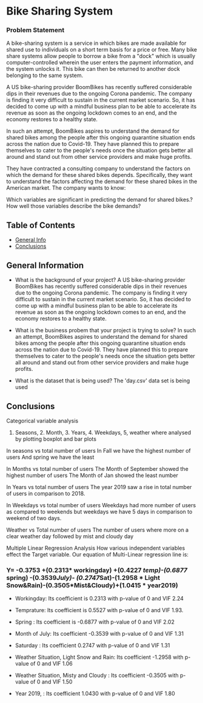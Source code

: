 # Bike Sharing System
### Problem Statement
A bike-sharing system is a service in which bikes are made available for shared use to individuals on a short term basis for a price or free. Many bike share systems allow people to borrow a bike from a "dock" which is usually computer-controlled wherein the user enters the payment information, and the system unlocks it. This bike can then be returned to another dock belonging to the same system.


A US bike-sharing provider BoomBikes has recently suffered considerable dips in their revenues due to the ongoing Corona pandemic. The company is finding it very difficult to sustain in the current market scenario. So, it has decided to come up with a mindful business plan to be able to accelerate its revenue as soon as the ongoing lockdown comes to an end, and the economy restores to a healthy state. 


In such an attempt, BoomBikes aspires to understand the demand for shared bikes among the people after this ongoing quarantine situation ends across the nation due to Covid-19. They have planned this to prepare themselves to cater to the people's needs once the situation gets better all around and stand out from other service providers and make huge profits.


They have contracted a consulting company to understand the factors on which the demand for these shared bikes depends. Specifically, they want to understand the factors affecting the demand for these shared bikes in the American market. The company wants to know:

Which variables are significant in predicting the demand for shared bikes.?
How well those variables describe the bike demands?




## Table of Contents
* [General Info](#general-information)
* [Conclusions](#conclusions)


## General Information
- What is the background of your project?
A US bike-sharing provider BoomBikes has recently suffered considerable dips in their revenues due to the ongoing Corona pandemic. The company is finding it very difficult to sustain in the current market scenario. So, it has decided to come up with a mindful business plan to be able to accelerate its revenue as soon as the ongoing lockdown comes to an end, and the economy restores to a healthy state. 
- What is the business probem that your project is trying to solve?
In such an attempt, BoomBikes aspires to understand the demand for shared bikes among the people after this ongoing quarantine situation ends across the nation due to Covid-19. They have planned this to prepare themselves to cater to the people's needs once the situation gets better all around and stand out from other service providers and make huge profits.

- What is the dataset that is being used?
The 'day.csv' data set is being used

## Conclusions

Categorical variable analysis
1. Seasons, 2. Month, 3. Years, 4. Weekdays, 5, weather where analysed by plotting boxplot and bar plots

In seasons vs total number of users
In Fall we have the highest number of users
And spring we have the least

In Months vs total number of users
The Month of September showed the highest number of users 
The Month of Jan showed the least number

In Years vs total number of users
The year 2019 saw a rise in total number of users in comparison to 2018.

In Weekdays vs total number of users
Weekdays had more number of users as compared to weekends but weekdays we have 5 days in comparison to weekend of two days.

Weather vs Total number of users
The number of users where more on a clear weather day followed by mist and cloudy day

Multiple Linear Regression Analysis
How various independent variables effect the Target variable. 
Our equation of Multi-Linear regression line is:
### Y= -0.3753 +(0.2313* workingday) +(0.4227 *temp)-(0.6877* spring) -(0.3539*July)- (0.2747*Sat)-(1.2958 * Light Snow&Rain)-(0.3505*Mist&Cloudy)+(1.0415 * year2019)


- Workingday: Its coefficient is 0.2313
with p-value of 0 and VIF 2.24

- Temprature: Its coefficient is 0.5527 
with p-value of 0 and VIF 1.93. 

- Spring : Its coefficient is -0.6877
with p-value of 0 and VIF 2.02

- Month of July: Its coefficient -0.3539
with p-value of 0 and VIF 1.31

- Saturday : Its coefficient 0.2747
with p-value of 0 and VIF 1.31

- Weather Situation, Light Snow and Rain: Its coefficient -1.2958
with p-value of 0 and VIF 1.06

- Weather Situation, Misty and Cloudy : Its coefficient -0.3505
with p-value of 0 and VIF 1.50

- Year 2019, : Its coefficient 1.0430
with p-value of 0 and VIF 1.80



